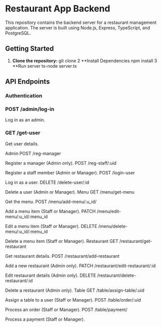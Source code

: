 # Restaurant App Backend

This repository contains the backend server for a restaurant management application. The server is built using Node.js, Express, TypeScript, and PostgreSQL.

## Getting Started

1. **Clone the repository:**
   git clone <repository-url>
2 **Install Dependencies
   npm install
3 **Run server
   ts-node server.ts
## API Endpoints
### Authentication

### POST /admin/log-in
 Log in as an admin.

### GET /get-user
Get user details.

Admin
POST /reg-manager

Register a manager (Admin only).
POST /reg-staff/:uid

Register a staff member (Admin or Manager).
POST /login-user

Log in as a user.
DELETE /delete-user/:id

Delete a user (Admin or Manager).
Menu
GET /menu/get-menu

Get the menu.
POST /menu/add-menu/:u_id/

Add a menu item (Staff or Manager).
PATCH /menu/edit-menu/:u_id/:menu_id

Edit a menu item (Staff or Manager).
DELETE /menu/delete-menu/:u_id/:menu_id

Delete a menu item (Staff or Manager).
Restaurant
GET /restaurant/get-restaurant

Get restaurant details.
POST /restaurant/add-restaurant

Add a new restaurant (Admin only).
PATCH /restaurant/edit-restaurant/:id

Edit restaurant details (Admin only).
DELETE /restaurant/delete-restaurant/:id

Delete a restaurant (Admin only).
Table
GET /table/assign-table/:uid

Assign a table to a user (Staff or Manager).
POST /table/order/:uid

Process an order (Staff or Manager).
POST /table/payment/

Process a payment (Staff or Manager).   
